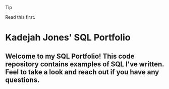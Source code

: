 > [!TIP]
> Read this first.


# Kadejah Jones' SQL Portfolio
## Welcome to my SQL Portfolio! This code repository contains examples of SQL I've written. Feel to take a look and reach out if you have any questions.
